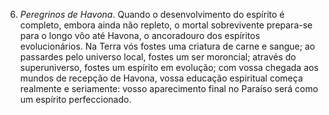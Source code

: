 ﻿6. *Peregrinos de Havona*. Quando o desenvolvimento do espírito é completo, embora ainda não repleto, o mortal sobrevivente prepara-se para o longo vôo até Havona, o ancoradouro dos espíritos evolucionários. Na Terra vós fostes uma criatura de carne e sangue; ao passardes pelo universo local, fostes um ser moroncial; através do superuniverso, fostes um espírito em evolução; com vossa chegada aos mundos de recepção de Havona, vossa educação espiritual começa  realmente e seriamente: vosso aparecimento final no Paraíso será como um espírito perfeccionado.